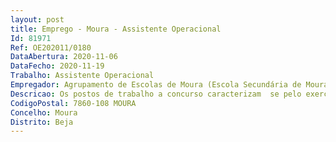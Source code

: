 ```yaml
--- 
layout: post
title: Emprego - Moura - Assistente Operacional
Id: 81971
Ref: OE202011/0180
DataAbertura: 2020-11-06
DataFecho: 2020-11-19
Trabalho: Assistente Operacional
Empregador: Agrupamento de Escolas de Moura (Escola Secundária de Moura - Sede)
Descricao: Os postos de trabalho a concurso caracterizam  se pelo exercício de funções na carreira e categoria de assistente operacional, de grau 1Horário semanal  Um lugar de 4 horas diárias (20 h semanais) e o outro de 3 horas diárias (15h semanais)
CodigoPostal: 7860-108 MOURA
Concelho: Moura
Distrito: Beja
--- 
```

